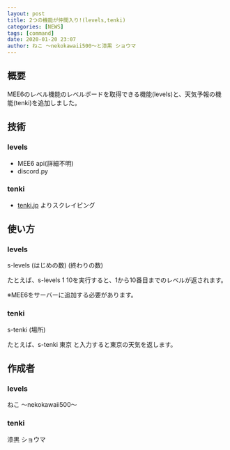 ```yaml
---
layout: post
title: 2つの機能が仲間入り!(levels,tenki)
categories: [NEWS]
tags: [command]
date: 2020-01-20 23:07
author: ねこ 〜nekokawaii500〜と漆黒 ショウマ
---
```

## 概要
MEE6のレベル機能のレベルボードを取得できる機能(levels)と、天気予報の機能(tenki)を追加しました。

## 技術
### levels
 - MEE6 api(詳細不明)
 - discord.py
### tenki
 - <a href="https://tenki.jp" class="a-orange">tenki.jp</a> よりスクレイピング

## 使い方
### levels
s-levels (はじめの数) (終わりの数)

たとえば、s-levels 1 10を実行すると、1から10番目までのレベルが返されます。

※MEE6をサーバーに追加する必要があります。

### tenki
s-tenki (場所)

たとえば、s-tenki 東京 と入力すると東京の天気を返します。

## 作成者
### levels
ねこ 〜nekokawaii500〜

### tenki
漆黒 ショウマ